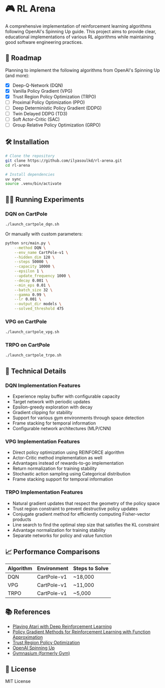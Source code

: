 # 🎮 RL Arena

A comprehensive implementation of reinforcement learning algorithms following OpenAI's Spinning Up guide. This project aims to provide clear, educational implementations of various RL algorithms while maintaining good software engineering practices.


## 🎯 Roadmap
Planning to implement the following algorithms from OpenAI's Spinning Up (and more):
- [x] Deep-Q-Network (DQN)
- [x] Vanilla Policy Gradient (VPG)
- [x] Trust Region Policy Optimization (TRPO)
- [ ] Proximal Policy Optimization (PPO)
- [ ] Deep Deterministic Policy Gradient (DDPG)
- [ ] Twin Delayed DDPG (TD3)
- [ ] Soft Actor-Critic (SAC)
- [ ] Group Relative Policy Optimization (GRPO)

## 🛠️ Installation

```bash
# Clone the repository
git clone https://github.com/ilyasoulkd/rl-arena.git
cd rl-arena

# Install dependencies
uv sync
source .venv/bin/activate
```

## 🏃‍♂️ Running Experiments

### DQN on CartPole

```bash
./launch_cartpole_dqn.sh
```

Or manually with custom parameters:

```bash
python src/main.py \
    --method DQN \
    --env_name CartPole-v1 \
    --hidden_dim 128 \
    --steps 50000 \
    --capacity 10000 \
    --epsilon 1 \
    --update_frequency 1000 \
    --decay 0.001 \
    --min_eps 0.01 \
    --batch_size 32 \
    --gamma 0.99 \
    --lr 0.001 \
    --output_dir models \
    --solved_threshold 475
```

### VPG on CartPole

```bash
./launch_cartpole_vpg.sh
```


### TRPO on CartPole

```bash
./launch_cartpole_trpo.sh
```

## 🔧 Technical Details

### DQN Implementation Features
- Experience replay buffer with configurable capacity
- Target network with periodic updates
- Epsilon-greedy exploration with decay
- Gradient clipping for stability
- Support for various gym environments through space detection
- Frame stacking for temporal information
- Configurable network architectures (MLP/CNN)

### VPG Implementation Features
- Direct policy optimization using REINFORCE algorithm
- Actor-Critic method implementation as well
- Advantages instead of rewards-to-go implementation
- Return normalization for training stability
- Stochastic action sampling using Categorical distribution
- Frame stacking support for temporal information

### TRPO Implementation Features
- Natural gradient updates that respect the geometry of the policy space
- Trust region constraint to prevent destructive policy updates
- Conjugate gradient method for efficiently computing Fisher-vector products
- Line search to find the optimal step size that satisfies the KL constraint
- Advantage normalization for training stability
- Separate networks for policy and value function

## 📈 Performance Comparisons

| Algorithm | Environment  | Steps to Solve |
|-----------|-------------|----------------|
| DQN       | CartPole-v1 | ~18,000       |
| VPG       | CartPole-v1 | ~11,000       |
| TRPO      | CartPole-v1 | ~5,000        |
## 📚 References

- [Playing Atari with Deep Reinforcement Learning](https://arxiv.org/pdf/1312.5602)
- [Policy Gradient Methods for Reinforcement Learning with Function Approximation](https://papers.nips.cc/paper/1999/file/464d828b85b0bed98e80ade0a5c43b0f-Paper.pdf)
- [Trust Region Policy Optimization](https://arxiv.org/abs/1502.05477)
- [OpenAI Spinning Up](https://spinningup.openai.com/)
- [Gymnasium (formerly Gym)](https://gymnasium.farama.org/)

## 📝 License

MIT License
